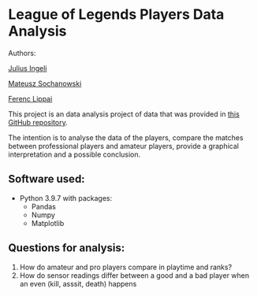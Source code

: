 # League of Legends Players Data Analysis


Authors:
 
[Julius Ingeli](https://github.com/julius-ingeli)

[Mateusz Sochanowski](https://github.com/msochan)

[Ferenc Lippai](https://github.com/zyarra)


This project is an data analysis project of data that was provided in [this GitHub repository](https://github.com/smerdov/eSports_Sensors_Dataset).

The intention is to analyse the data of the players, compare the matches between professional players and amateur players, provide a graphical interpretation and a possible conclusion.

## Software used:
- Python 3.9.7
with packages:
    - Pandas
    - Numpy
    - Matplotlib


## Questions for analysis:
1. How do amateur and pro players compare in playtime and ranks?
2. How do sensor readings differ between a good and a bad player when an even (kill, asssit, death) happens
